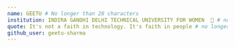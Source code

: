 ```yaml
---
name: GEETU # No longer than 28 characters
institution: INDIRA GANDHI DELHI TECHNICAL UNIVERSITY FOR WOMEN  🚩 # no longer than 58 characters
quote: It's not a faith in technology. It's faith in people # no longer than 100 characters, avoid using quotes(") to guarantee the format remains the same.
github_user: geetu-sharma
---
```

